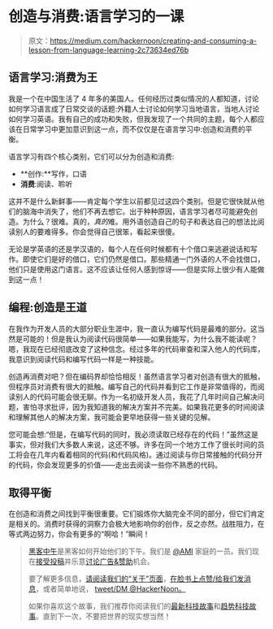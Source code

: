 # 创造与消费:语言学习的一课

> 原文：<https://medium.com/hackernoon/creating-and-consuming-a-lesson-from-language-learning-2c73634ed76b>

## 语言学习:消费为王

我是一个在中国生活了 4 年多的美国人。任何经历过类似情况的人都知道，讨论如何学习语言成了日常交谈的话题:外籍人士讨论如何学习当地语言，当地人讨论如何学习英语。我有自己的成功和失败，但我发现了一个共同的主题，每个人都应该在日常学习中更加意识到这一点，而不仅仅是在语言学习中:创造和消费的平衡。

语言学习有四个核心类别，它们可以分为创造和消费:

*   **创作:**写作，口语
*   **消费**:阅读、聆听

这并不是什么新鲜事——肯定每个学生以前都见过这四个类别。但是它很快就从他们的脑海中消失了，他们不再去想它。出于种种原因，语言学习者尽可能避免创造。为什么？很难。真的，*真的*难。用外语创造自己的句子和表达自己的想法比阅读别人的要难得多。你会觉得自己很笨，看起来很傻。

无论是学英语的还是学汉语的，每个人在任何时候都有十个借口来逃避说话和写作。即使它们是好的借口，它们仍然是借口。那些精通一门外语的人不会找借口，他们只是使用这门语言。这不应该让任何人感到惊讶——但是实际上很少有人能做到这一点！

## 编程:创造是王道

在我作为开发人员的大部分职业生涯中，我一直认为编写代码是最难的部分。这当然是可能的！但是我认为阅读代码很简单——如果我能写，为什么我不能读呢？嗯，我现在已经彻底改变了这种信念。经过多年的代码审查和深入他人的代码库，我意识到阅读代码和编写代码一样是一种技能。

创造再消费对吧？但在编码界却恰恰相反！虽然语言学习者对创造有很大的抵触，但程序员对消费有很大的抵触。编写自己的代码并看到它工作是非常值得的，而阅读别人的代码可能会很无聊。作为一名初级开发人员，我花了几年时间自己解决问题，害怕寻求批评，因为我知道我的解决方案并不完美。如果我花更多的时间阅读和理解其他人的解决方案，我可能会更早地获得一些关键的见解。

您可能会想:“但是，在编写代码的同时，我必须读取已经存在的代码！”虽然这是事实，但对我们大多数人来说，这还不够。许多在同一个地方工作了很长时间的员工将会在几年内看着相同的代码(和代码风格)。通过阅读与你日常接触的代码分开的代码，你会发现更多的价值——走出去阅读一些你不熟悉的代码。

## **取得平衡**

在创造和消费之间找到平衡很重要。它们锻炼你大脑完全不同的部分，但它们肯定是相关的。消费时获得的洞察力会极大地影响你的创作，反之亦然。战胜阻力，在等式两边努力，你会有更多的“啊哈！”瞬间！

> [黑客中午](http://bit.ly/Hackernoon)是黑客如何开始他们的下午。我们是 [@AMI](http://bit.ly/atAMIatAMI) 家庭的一员。我们现在[接受投稿](http://bit.ly/hackernoonsubmission)并乐意[讨论广告&赞助](mailto:partners@amipublications.com)机会。
> 
> 要了解更多信息，[请阅读我们的“关于”页面](https://goo.gl/4ofytp)，[在脸书上点赞/给我们发消息](http://bit.ly/HackernoonFB)，或者简单地说， [tweet/DM @HackerNoon。](https://goo.gl/k7XYbx)
> 
> 如果你喜欢这个故事，我们推荐你阅读我们的[最新科技故事](http://bit.ly/hackernoonlatestt)和[趋势科技故事](https://hackernoon.com/trending)。直到下一次，不要把世界的现实想当然！